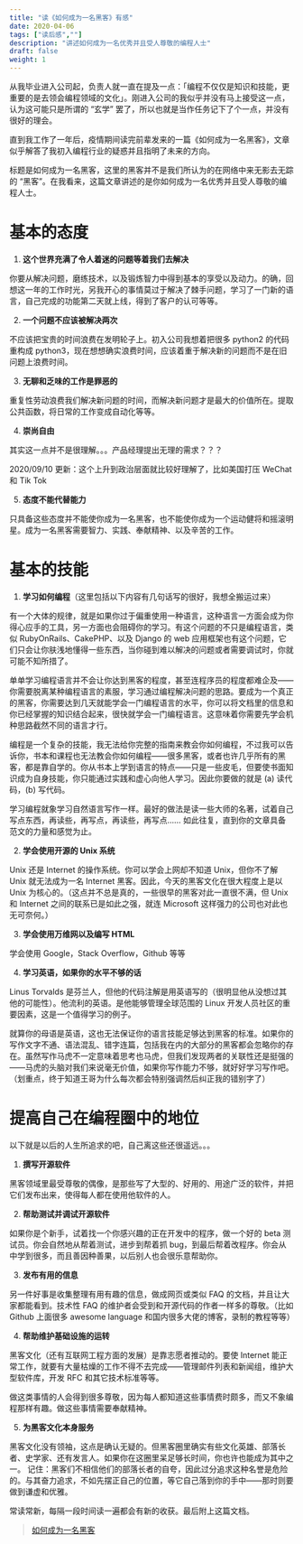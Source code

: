 ```yaml
---
title: "读《如何成为一名黑客》有感"
date: 2020-04-06
tags: ["读后感",""]
description: "讲述如何成为一名优秀并且受人尊敬的编程人士"
draft: false
weight: 1
---
```


从我毕业进入公司起，负责人就一直在提及一点：「编程不仅仅是知识和技能，更重要的是去领会编程领域的文化」。刚进入公司的我似乎并没有马上接受这一点，认为这可能只是所谓的 “玄学” 罢了，所以也就是当作任务记下了个一点，并没有很好的理会。

直到我工作了一年后，疫情期间读完前辈发来的一篇《如何成为一名黑客》，文章似乎解答了我初入编程行业的疑惑并且指明了未来的方向。

标题是如何成为一名黑客，这里的黑客并不是我们所认为的在网络中来无影去无踪的 “黑客”。在我看来，这篇文章讲述的是你如何成为一名优秀并且受人尊敬的编程人士。

# 基本的态度

1. **这个世界充满了令人着迷的问题等着我们去解决**

  你要从解决问题，磨练技术，以及锻炼智力中得到基本的享受以及动力。的确，回想这一年的工作时光，另我开心的事情莫过于解决了棘手问题，学习了一门新的语言，自己完成的功能第二天就上线，得到了客户的认可等等。

2. **一个问题不应该被解决两次**

  不应该把宝贵的时间浪费在发明轮子上。初入公司我想着把很多 python2 的代码重构成 python3，现在想想确实浪费时间，应该着重于解决新的问题而不是在旧问题上浪费时间。

3. **无聊和乏味的工作是罪恶的**

  重复性劳动浪费我们解决新问题的时间，而解决新问题才是最大的价值所在。提取公共函数，将日常的工作变成自动化等等。

4. **崇尚自由**

  其实这一点并不是很理解。。。产品经理提出无理的需求？？？

  2020/09/10 更新：这个上升到政治层面就比较好理解了，比如美国打压 WeChat 和 Tik Tok 

5. **态度不能代替能力**

  只具备这些态度并不能使你成为一名黑客，也不能使你成为一个运动健将和摇滚明星。成为一名黑客需要智力、实践、奉献精神、以及辛苦的工作。

# 基本的技能

1. **学习如何编程**（这里包括以下内容有几句话写的很好，我想全搬运过来）

  有一个大体的规律，就是如果你过于偏重使用一种语言，这种语言一方面会成为你得心应手的工具，另一方面也会阻碍你的学习。有这个问题的不只是编程语言，类似 RubyOnRails、CakePHP、以及 Django 的 web 应用框架也有这个问题，它们只会让你肤浅地懂得一些东西，当你碰到难以解决的问题或者需要调试时，你就可能不知所措了。

  单单学习编程语言并不会让你达到黑客的程度，甚至连程序员的程度都难企及——你需要脱离某种编程语言的素服，学习通过编程解决问题的思路。要成为一个真正的黑客，你需要达到几天就能学会一门编程语言的水平，你可以将文档里的信息和你已经掌握的知识结合起来，很快就学会一门编程语言。这意味着你需要先学会机种思路截然不同的语言才行。

  编程是一个复杂的技能，我无法给你完整的指南来教会你如何编程，不过我可以告诉你，书本和课程也无法教会你如何编程——很多黑客，或者也许几乎所有的黑客，都是靠自学的。你从书本上学到语言的特点——只是一些皮毛，但要使书面知识成为自身技能，你只能通过实践和虚心向他人学习。因此你要做的就是 (a) 读代码，(b) 写代码。

  学习编程就象学习自然语言写作一样。最好的做法是读一些大师的名著，试着自己写点东西，再读些，再写点，再读些，再写点…… 如此往复，直到你的文章具备范文的力量和感觉为止。

2. **学会使用开源的 Unix 系统**

  Unix 还是 Internet 的操作系统。你可以学会上网却不知道 Unix，但你不了解 Unix 就无法成为一名 Internet 黑客。因此，今天的黑客文化在很大程度上是以 Unix 为核心的。（这点并不总是真的，一些很早的黑客对此一直很不满，但 Unix 和 Internet 之间的联系已是如此之强，就连 Microsoft 这样强力的公司也对此也无可奈何。）

3. **学会使用万维网以及编写 HTML**

  学会使用 Google，Stack Overflow，Github 等等

4. **学习英语，如果你的水平不够的话**

  Linus Torvalds 是芬兰人，但他的代码注解是用英语写的（很明显他从没想过其他的可能性）。他流利的英语。是他能够管理全球范围的 Linux 开发人员社区的重要因素，这是一个值得学习的例子。

  就算你的母语是英语，这也无法保证你的语言技能足够达到黑客的标准。如果你的写作文字不通、语法混乱、错字连篇，包括我在内的大部分的黑客都会忽略你的存在。虽然写作马虎不一定意味着思考也马虎，但我们发现两者的关联性还是挺强的——马虎的头脑对我们来说毫无价值，如果你写作能力不够，就好好学习写作吧。（划重点，终于知道王哥为什么每次都会特别强调然后纠正我的错别字了）

# 提高自己在编程圈中的地位

以下就是以后的人生所追求的吧，自己离这些还很遥远。。。

1. **撰写开源软件**

  黑客领域里最受尊敬的偶像，是那些写了大型的、好用的、用途广泛的软件，并把它们发布出来，使得每人都在使用他软件的人。

2. **帮助测试并调试开源软件**

  如果你是个新手，试着找一个你感兴趣的正在开发中的程序，做一个好的 beta 测试员。你会自然地从帮着测试，进步到帮着抓 bug，到最后帮着改程序。你会从中学到很多，而且善因种善果，以后别人也会很乐意帮助你。

3. **发布有用的信息**

  另一件好事是收集整理有用有趣的信息，做成网页或类似 FAQ 的文档，并且让大家都能看到。技术性 FAQ 的维护者会受到和开源代码的作者一样多的尊敬。（比如 Github 上面很多 awesome language 和国内很多大佬的博客，录制的教程等等）

4. **帮助维护基础设施的运转**

  黑客文化（还有互联网工程方面的发展）是靠志愿者推动的。要使 Internet 能正常工作，就要有大量枯燥的工作不得不去完成——管理邮件列表和新闻组，维护大型软件库，开发 RFC 和其它技术标准等等。

  做这类事情的人会得到很多尊敬，因为每人都知道这些事情费时颇多，而又不象编程那样有趣。做这些事情需要奉献精神。

5. **为黑客文化本身服务**

  黑客文化没有领袖，这点是确认无疑的。但黑客圈里确实有些文化英雄、部落长者、史学家、还有发言人。如果你在这圈里呆足够长时间，你也许也能成为其中之一。 记住：黑客们不相信他们的部落长者的自夸，因此过分追求这种名誉是危险的。与其奋力追求，不如先摆正自己的位置，等它自己落到你的手中——那时则要做到谦虚和优雅。

常读常新，每隔一段时间读一遍都会有新的收获。最后附上这篇文档。

> [如何成为一名黑客](https://translations.readthedocs.io/en/latest/hacker_howto.html#id3)

